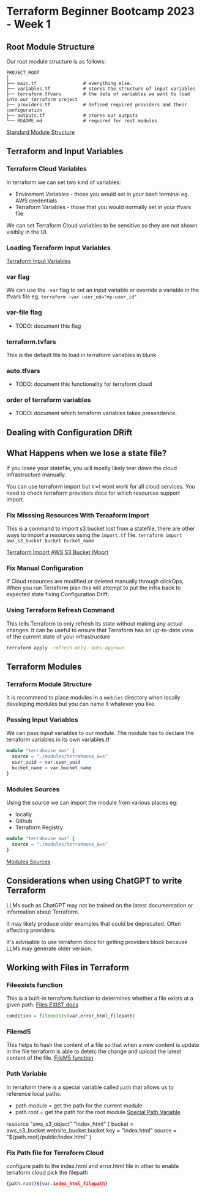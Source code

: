 # Terraform Beginner Bootcamp 2023 - Week 1

## Root Module Structure

Our root module structure is as follows:

```
PROJECT_ROOT
│
├── main.tf                 # everything else.
├── variables.tf            # stores the structure of input variables
├── terraform.tfvars        # the data of variables we want to load into our terraform project
├── providers.tf            # defined required providers and their configuration
├── outputs.tf              # stores our outputs
└── README.md               # required for root modules
```

[Standard Module Structure](https://developer.hashicorp.com/terraform/language/modules/develop/structure)

## Terraform and Input Variables

### Terraform Cloud Variables

In terraform we can set two kind of variables:
- Enviroment Variables - those you would set in your bash terminal eg. AWS credentials
- Terraform Variables - those that you would normally set in your tfvars file

We can set Terraform Cloud variables to be sensitive so they are not shown visibliy in the UI.

### Loading Terraform Input Variables

[Terraform Input Variables](https://developer.hashicorp.com/terraform/language/values/variables)

### var flag
We can use the `-var` flag to set an input variable or override a variable in the tfvars file eg. `terraform -var user_ud="my-user_id"`

### var-file flag

- TODO: document this flag

### terraform.tvfars

This is the default file to load in terraform variables in blunk

### auto.tfvars

- TODO: document this functionality for terraform cloud

### order of terraform variables

- TODO: document which terraform variables takes presendence.

## Dealing with Configuration DRift

## What Happens when we lose a state file?

If you losee your statefile, you will mostly likely tear down the cloud infrastructure manually.

You can use terraform import but ir=t wont work for all cloud services. You need to check terraform providers docs for which resources support import.

### Fix Misssing Resources With Teraaform Import
 This is a command to import s3 bucket lost from a statefile, there are other ways to import a resources using the `import.tf` file.
`terraform import aws_s3_bucket.bucket bucket_name`

[Terraform Import](https://developer.hashicorp.com/terraform/cli/import)
[AWS S3 Bucket IMport](https://registry.terraform.io/providers/hashicorp/aws/latest/docs/resources/s3_bucket#import)


### Fix Manual Configuration

If Cloud resources are modified or deleted manually through clickOps, When you run Terraform plan this will attempt to put the infra back to expected state fixing Configuration Drift.

### Using Terraform Refresh Command

This tells Terraform to only refresh its state without making any actual changes. It can be useful to ensure that Terraform has an up-to-date view of the current state of your infrastructure

```sh
terraform apply -refresh-only -auto-approve
```

## Terraform Modules

### Terraform Module Structure

It is recommend to place modules in a `modules` directory when locally developing modules but you can name it whatever you like.

### Passing Input Variables

We can pass input variables to our module.
The module has to declare the terraform variables in its own variables.tf

```tf
module "terrahouse_aws" {
  source = "./modules/terrahouse_aws"
  user_uuid = var.user_uuid
  bucket_name = var.bucket_name
}
```

### Modules Sources

Using the source we can import the module from various places eg:
- locally
- Github
- Terraform Registry

```tf
module "terrahouse_aws" {
  source = "./modules/terrahouse_aws"
}
```

[Modules Sources](https://developer.hashicorp.com/terraform/language/modules/sources)

## Considerations when using ChatGPT to write Terraform

LLMs such as ChatGPT may not be trained on the latest documentation or information about Terraform.

It may likely produce older examples that could be deprecated. Often affecting providers.

It's advisable to use terraform docs for getting providers block because LLMs may generate older version.

## Working with Files in Terraform


### Fileexists function

This is a built-in terraform function to determines whether a file exists at a given path. [Files EXIST docs](https://developer.hashicorp.com/terraform/language/functions/fileexists)


```tf
condition = fileexists(var.error_html_filepath)
```


### Filemd5

This helps to hash the content of a file so that when a new content is update in the file terraform is able to detetc the change and upload the latest content of the file. [FileM5 function](https://developer.hashicorp.com/terraform/language/functions/filemd5)

### Path Variable

In terraform there is a special variable called `path` that allows us to reference local paths:
- path.module = get the path for the current module
- path.root = get the path for the root module
[Special Path Variable](https://developer.hashicorp.com/terraform/language/expressions/references#filesystem-and-workspace-info)


resource "aws_s3_object" "index_html" {
  bucket = aws_s3_bucket.website_bucket.bucket
  key    = "index.html"
  source = "${path.root}/public/index.html"
}

### Fix Path file for Terraform Cloud

configure path to the index.html and error.html file in other to enable terraform cloud pick the filepath

```sh
{path.root}${var.index_html_filepath}
```